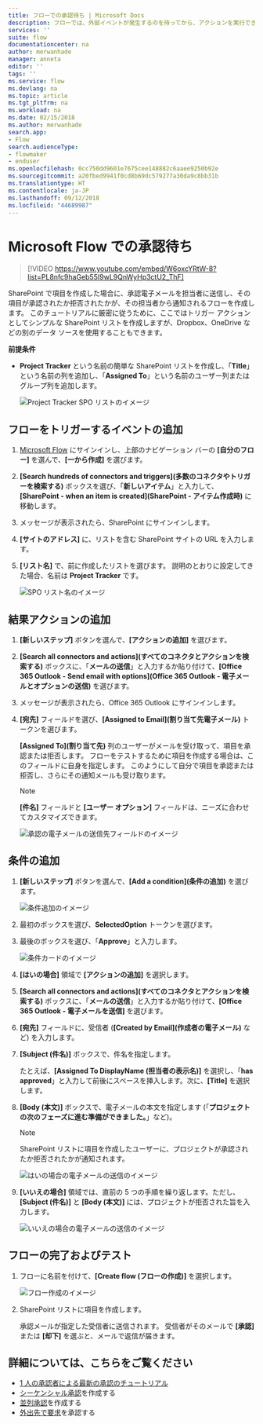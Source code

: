 ```yaml
---
title: フローでの承認待ち | Microsoft Docs
description: フローでは、外部イベントが発生するのを待ってから、アクションを実行できます。たとえば、ユーザーが変更を承認または拒否してから、意思決定の通知を送信することができます。
services: ''
suite: flow
documentationcenter: na
author: merwanhade
manager: anneta
editor: ''
tags: ''
ms.service: flow
ms.devlang: na
ms.topic: article
ms.tgt_pltfrm: na
ms.workload: na
ms.date: 02/15/2018
ms.author: merwanhade
search.app:
- Flow
search.audienceType:
- flowmaker
- enduser
ms.openlocfilehash: 0cc750dd9601e7675cee148882c6aaee9250b92e
ms.sourcegitcommit: a20fbed9941f0cd8b69dc579277a30da9c8bb31b
ms.translationtype: HT
ms.contentlocale: ja-JP
ms.lasthandoff: 09/12/2018
ms.locfileid: "44689987"
---
```

# <a name="wait-for-approval-in-microsoft-flow"></a>Microsoft Flow での承認待ち

> [!VIDEO https://www.youtube.com/embed/W6oxcYRtW-8?list=PL8nfc9haGeb55I9wL9QnWyHp3ctU2_ThF]
>


SharePoint で項目を作成した場合に、承認電子メールを担当者に送信し、その項目が承認されたか拒否されたかが、その担当者から通知されるフローを作成します。 このチュートリアルに厳密に従うために、ここではトリガー アクションとしてシンプルな SharePoint リストを作成しますが、Dropbox、OneDrive などの別のデータ ソースを使用することもできます。

**前提条件**

* **Project Tracker** という名前の簡単な SharePoint リストを作成し、「**Title**」という名前の列を追加し、「**Assigned To**」という名前のユーザー列またはグループ列を追加します。

   ![Project Tracker SPO リストのイメージ](./media/wait-for-approvals/project-tracker.png)

## <a name="add-an-event-to-trigger-the-flow"></a>フローをトリガーするイベントの追加

1. [Microsoft Flow](https://flow.microsoft.com) にサインインし、上部のナビゲーション バーの **[自分のフロー]** を選んで、**[一から作成]** を選びます。

1. **[Search hundreds of connectors and triggers]\(多数のコネクタやトリガーを検索する\)** ボックスを選び、「**新しいアイテム**」と入力して、**[SharePoint - when an item is created]\(SharePoint - アイテム作成時\)** に移動します。

1. メッセージが表示されたら、SharePoint にサインインします。
1. **[サイトのアドレス]** に、リストを含む SharePoint サイトの URL を入力します。

1. **[リスト名]** で、前に作成したリストを選びます。 説明のとおりに設定してきた場合、名前は **Project Tracker** です。

    ![SPO リスト名のイメージ](./media/wait-for-approvals/SPO-list-name.png)

## <a name="add-the-resulting-action"></a>結果アクションの追加

1. **[新しいステップ]** ボタンを選んで、**[アクションの追加]** を選びます。

1. **[Search all connectors and actions]\(すべてのコネクタとアクションを検索する\)** ボックスに、「**メールの送信**」と入力するか貼り付けて、**[Office 365 Outlook - Send email with options]\(Office 365 Outlook - 電子メールとオプションの送信\)** を選びます。

1. メッセージが表示されたら、Office 365 Outlook にサインインします。

1. **[宛先]** フィールドを選び、**[Assigned to Email]\(割り当て先電子メール\)** トークンを選びます。

    **[Assigned To]\(割り当て先\)** 列のユーザーがメールを受け取って、項目を承認または拒否します。 フローをテストするために項目を作成する場合は、このフィールドに自身を指定します。 このようにして自分で項目を承認または拒否し、さらにその通知メールも受け取ります。

    > [!NOTE]
    > **[件名]** フィールドと **[ユーザー オプション]** フィールドは、ニーズに合わせてカスタマイズできます。

    ![承認の電子メールの送信先フィールドのイメージ](./media/wait-for-approvals/send-approval-email-to.png)

## <a name="add-a-condition"></a>条件の追加

1. **[新しいステップ]** ボタンを選んで、**[Add a condition]\(条件の追加\)** を選びます。

    ![条件追加のイメージ](./media/wait-for-approvals/add-a-condition.png)
1. 最初のボックスを選び、**SelectedOption** トークンを選びます。
1. 最後のボックスを選び、「**Approve**」と入力します。

    ![条件カードのイメージ](./media/wait-for-approvals/condition-card-2.png)

1. **[はいの場合]** 領域で **[アクションの追加]** を選択します。

1. **[Search all connectors and actions]\(すべてのコネクタとアクションを検索する\)** ボックスに、「**メールの送信**」と入力するか貼り付けて、**[Office 365 Outlook - 電子メールを送信]** を選びます。

1. **[宛先]** フィールドに、受信者 (**[Created by Email]\(作成者の電子メール\)** など) を入力します。

1. **[Subject (件名)]** ボックスで、件名を指定します。

    たとえば、**[Assigned To DisplayName (担当者の表示名)]** を選択し、「**has approved**」と入力して前後にスペースを挿入します。次に、**[Title]** を選択します。

1. **[Body (本文)]** ボックスで、電子メールの本文を指定します (「**プロジェクトの次のフェーズに進む準備ができました。**」など)。

    > [!NOTE]
    > SharePoint リストに項目を作成したユーザーに、プロジェクトが承認されたか拒否されたかが通知されます。

    ![はいの場合の電子メールの送信のイメージ](./media/wait-for-approvals/if-yes-send-email-card-3.png)

1. **[いいえの場合]** 領域では、直前の 5 つの手順を繰り返します。ただし、**[Subject (件名)]** と **[Body (本文)]** には、プロジェクトが拒否された旨を入力します。

     ![いいえの場合の電子メールの送信のイメージ](./media/wait-for-approvals/no-send-email-2.png)

## <a name="finish-and-test-your-flow"></a>フローの完了およびテスト

1. フローに名前を付けて、**[Create flow (フローの作成)]** を選択します。

     ![フロー作成のイメージ](./media/wait-for-approvals/create-flow.png)
1. SharePoint リストに項目を作成します。

    承認メールが指定した受信者に送信されます。 受信者がそのメールで **[承認]** または **[却下]** を選ぶと、メールで返信が届きます。

## <a name="learn-more"></a>詳細については、こちらをご覧ください

* [1 人の承認者による最新の承認のチュートリアル](modern-approvals.md)
* [シーケンシャル承認](sequential-modern-approvals.md)を作成する
* [並列承認](parallel-modern-approvals.md)を作成する
* [外出先で要求](mobile-approvals.md)を承認する
